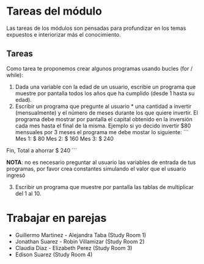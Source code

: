 # Tareas del módulo

Las tareas de los módulos son pensadas para profundizar en los temas expuestos e interiorizar más el conocimiento. 

## Tareas

Como tarea te proponemos crear algunos programas usando bucles (for / while):

1. Dada una variable con la edad de un usuario, escribie un programa que  muestre por pantalla todos los años que ha cumplido (desde 1 hasta su edad).
2. Escribir un programa que pregunte al usuario * una cantidad a invertir (mensualmente) y el número de meses durante los que quiere invertir. El programa debe mostrar por pantalla el capital obtenido en la inversión cada mes hasta el final de la misma. Ejemplo si yo decido invertir $80 mensuales por 3 meses el programa me debe mostar lo siguiente:
´´´
Mes 1: $ 80
Mes 2: $ 160
Mes 3: $ 240

Fin, Total a ahorrar $ 240
´´´ 

**NOTA**: no es necesario preguntar al usuario las variables de entrada de tus programas, por favor crea constantes simulando el valor que el usuario ingresó

3. Escribir un programa que muestre por pantalla las tablas de multiplicar del 1 al 10.



# Trabajar en parejas
  - Guillermo Martinez - Alejandra Taba (Study Room 1)
  - Jonathan Suarez - Robin Villamizar (Study Room 2)
  - Claudia Diaz - Elizabeth Perez (Study Room 3)
  - Edison Suarez (Study Room 4)